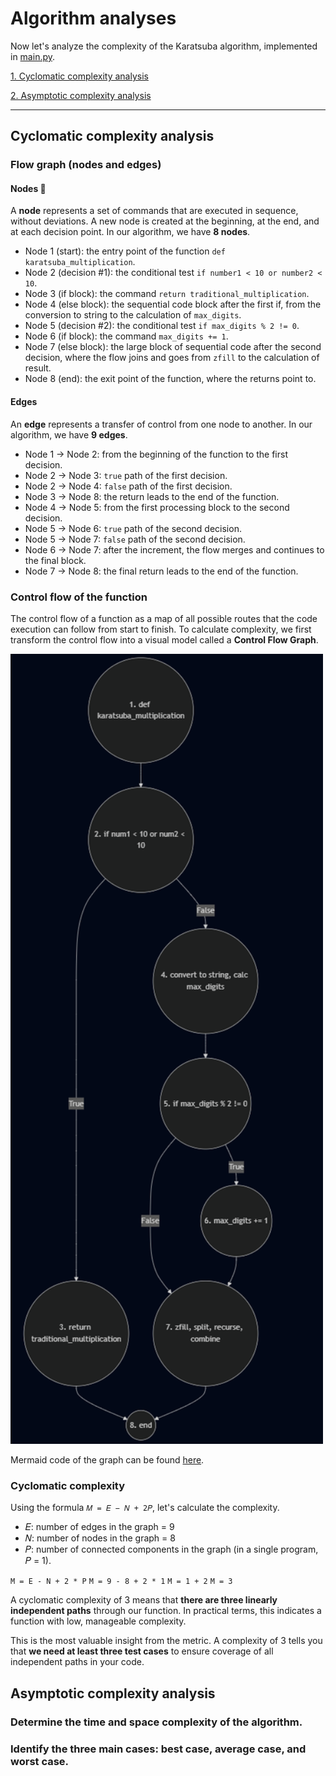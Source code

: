 # Algorithm analyses
Now let's analyze the complexity of the Karatsuba algorithm, implemented in [main.py](code/main.py).

[1. Cyclomatic complexity analysis](#cyclomatic-complexity-analysis)

[2. Asymptotic complexity analysis](#asymptotic-complexity-analysis)

---

## Cyclomatic complexity analysis  
### Flow graph (nodes and edges)
#### Nodes 🧠
A **node** represents a set of commands that are executed in sequence, without deviations. A new node is created at the beginning, at the end, and at each decision point. In our algorithm, we have **8 nodes**.

- Node 1 (start): the entry point of the function `def karatsuba_multiplication`.
- Node 2 (decision #1): the conditional test `if number1 < 10 or number2 < 10`.
- Node 3 (if block): the command `return traditional_multiplication`.
- Node 4 (else block): the sequential code block after the first if, from the conversion to string to the calculation of `max_digits`.
- Node 5 (decision #2): the conditional test `if max_digits % 2 != 0`.
- Node 6 (if block): the command `max_digits += 1`.
- Node 7 (else block): the large block of sequential code after the second decision, where the flow joins and goes from `zfill` to the calculation of result.
- Node 8 (end): the exit point of the function, where the returns point to.

#### Edges
An **edge** represents a transfer of control from one node to another. In our algorithm, we have **9 edges**.

- Node 1 → Node 2: from the beginning of the function to the first decision.
- Node 2 → Node 3: `true` path of the first decision.
- Node 2 → Node 4: `false` path of the first decision.
- Node 3 → Node 8: the return leads to the end of the function.
- Node 4 → Node 5: from the first processing block to the second decision.
- Node 5 → Node 6: `true` path of the second decision.
- Node 5 → Node 7: `false` path of the second decision.
- Node 6 → Node 7: after the increment, the flow merges and continues to the final block.
- Node 7 → Node 8: the final return leads to the end of the function.

### Control flow of the function
The control flow of a function as a map of all possible routes that the code execution can follow from start to finish. To calculate complexity, we first transform the control flow into a visual model called a **Control Flow Graph**.

<img width="500" alt="Graph" src="images/graph.png" />

Mermaid code of the graph can be found [here](./mermaid-graph.md).
  
### Cyclomatic complexity
Using the formula `𝑀 = 𝐸 − 𝑁 + 2𝑃`, let's calculate the complexity. 

- 𝐸: number of edges in the graph = 9 
- 𝑁: number of nodes in the graph = 8
- 𝑃: number of connected components in the graph (in a single program, 𝑃 = 1). 

`M = E - N + 2 * P`
`M = 9 - 8 + 2 * 1`
`M = 1 + 2` 
`M = 3`

A cyclomatic complexity of 3 means that **there are three linearly independent paths** through our function. In practical terms, this indicates a function with low, manageable complexity.

This is the most valuable insight from the metric. A complexity of 3 tells you that **we need at least three test cases** to ensure coverage of all independent paths in your code.

## Asymptotic complexity analysis
### Determine the time and space complexity of the algorithm.
### Identify the three main cases: best case, average case, and worst case.